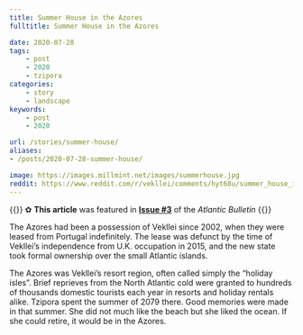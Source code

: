 ```yaml
---
title: Summer House in the Azores
fulltitle: Summer House in the Azores

date: 2020-07-28
tags:
    - post
    - 2020
    - tzipora
categories:
    - story
    - landscape
keywords:
    - post
    - 2020

url: /stories/summer-house/
aliases:
- /posts/2020-07-28-summer-house/

image: https://images.millmint.net/images/summerhouse.jpg
reddit: https://www.reddit.com/r/vekllei/comments/hyt68u/summer_house_in_the_azores/
---
```


{{<hint story>}}
✿ **This article** was featured in [**Issue #3**](/news/bulletin/2020/3) of the *Atlantic Bulletin*
{{</hint>}}

The Azores had been a possession of Vekllei since 2002, when they were leased from Portugal indefinitely. The lease was defunct by the time of Vekllei’s independence from U.K. occupation in 2015, and the new state took formal ownership over the small Atlantic islands.

The Azores was Vekllei’s resort region, often called simply the “holiday isles”. Brief reprieves from the North Atlantic cold were granted to hundreds of thousands domestic tourists each year in resorts and holiday rentals alike. Tzipora spent the summer of 2079 there. Good memories were made in that summer. She did not much like the beach but she liked the ocean. If she could retire, it would be in the Azores.
